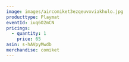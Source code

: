 ```yaml
---
image: images/aircomiket3ezqeuvxviakhulo.jpg
producttype: Playmat
eventId: iuq6O2mCN
pricings:
  - quantity: 1
    price: 65
asin: s-hAVpyMwdb
merchandise: comiket
---
```

